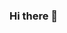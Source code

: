 ### Hi there 👋

<!--
**SaiDaiwikV/SaiDaiwikV** is a ✨ _special_ ✨ repository because its `README.md` (this file) appears on your GitHub profile.

Here are some ideas to get you started:

- 🔭 I’m currently working on C/C++
- 🌱 I’m currently learning Python
- 👯 I’m looking to collaborate on Tor
- 🤔 I’m looking for help with Each-Other
- 💬 Ask me about Computer about Anything
